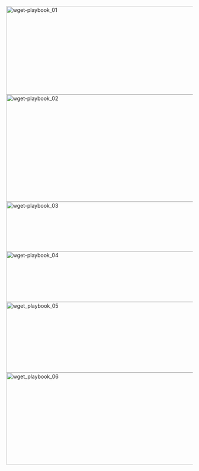 


<img width="680" height="239" alt="wget-playbook_01" src="https://github.com/user-attachments/assets/5fa30110-9acc-4202-bf2a-505810301863" />
<img width="761" height="290" alt="wget-playbook_02" src="https://github.com/user-attachments/assets/454f5d71-3952-453c-84d0-136377b9614d" />
<img width="635" height="134" alt="wget-playbook_03" src="https://github.com/user-attachments/assets/ed3ca559-ae14-41f3-a3de-3d5ac1751ffb" />
<img width="645" height="137" alt="wget-playbook_04" src="https://github.com/user-attachments/assets/bf3b677a-dec4-4ecf-a915-284af1939b80" />
<img width="646" height="191" alt="wget_playbook_05" src="https://github.com/user-attachments/assets/60bd9d6e-058c-4c00-a425-ef3e339785b8" />
<img width="788" height="249" alt="wget_playbook_06" src="https://github.com/user-attachments/assets/07a2735a-4fdb-4118-8c46-11a6b28e25e4" />
